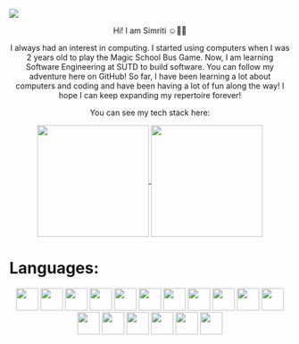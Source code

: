 <p align="centre">
  <img src="https://github.com/sims1710/sims1710/assets/87659722/db2613a4-e318-42bc-90ba-cc63fb7b6f86" />
</p>

<p align="center"> 
  Hi! I am Simriti ☺️🌼✨ 
</p>

<p align="center">
  I always had an interest in computing. I started using computers when I was 2 years old to play the Magic School Bus Game. Now, I am learning Software Engineering at SUTD to build software. You can follow my adventure here on GitHub! So far, I have been learning a lot about computers and coding and have been having a lot of fun along the way! I hope I can keep expanding my repertoire forever!
</p>

<p align="center">
  You can see my tech stack here:
</p>

<div align="center">
  <a href="https://github.com/anuraghazra/github-readme-stats">
    <img height=200 align="center" src="https://github-readme-stats.vercel.app/api?username=sims1710" />
  </a>
  <a href="https://github.com/anuraghazra/convoychat">
    <img height=200 align="center" src="https://github-readme-stats.vercel.app/api/top-langs?username=sims1710&layout=compact&langs_count=8&card_width=320" />
  </a>
</div>

# Languages:
<div align="center">
<img height=40 src="https://cdn.jsdelivr.net/gh/devicons/devicon/icons/python/python-original.svg"/>
<img height=40 src="https://cdn.jsdelivr.net/gh/devicons/devicon/icons/java/java-original.svg"/>
<img height=40 src="https://cdn.jsdelivr.net/gh/devicons/devicon/icons/html5/html5-original.svg" />
<img height=40 src="https://cdn.jsdelivr.net/gh/devicons/devicon/icons/css3/css3-original.svg" />
<img height=40 src="https://cdn.jsdelivr.net/gh/devicons/devicon/icons/c/c-original.svg" />
<img height=40 src="https://cdn.jsdelivr.net/gh/devicons/devicon/icons/javascript/javascript-original.svg"/>
<img height=40 src="https://cdn.jsdelivr.net/gh/devicons/devicon/icons/jest/jest-plain.svg"/>
<img height=40 src="https://cdn.jsdelivr.net/gh/devicons/devicon/icons/jupyter/jupyter-original.svg"/>
<img height=40 src="https://cdn.jsdelivr.net/gh/devicons/devicon/icons/angularjs/angularjs-original.svg"/>
<img height=40 src="https://cdn.jsdelivr.net/gh/devicons/devicon/icons/androidstudio/androidstudio-original.svg"/>
<img height=40 src="https://cdn.jsdelivr.net/gh/devicons/devicon/icons/anaconda/anaconda-original.svg"/>
<img height=40 src="https://cdn.jsdelivr.net/gh/devicons/devicon/icons/microsoftsqlserver/microsoftsqlserver-plain.svg"/>
<img height=40 src="https://cdn.jsdelivr.net/gh/devicons/devicon/icons/react/react-original.svg"/>
<img height=40 src="https://cdn.jsdelivr.net/gh/devicons/devicon/icons/typescript/typescript-plain.svg"/>
<img height=40 src="https://cdn.jsdelivr.net/gh/devicons/devicon/icons/visualstudio/visualstudio-plain.svg"/>
<img height=40 src="https://cdn.jsdelivr.net/gh/devicons/devicon/icons/ruby/ruby-original.svg"/>
<img height=40 src="https://cdn.jsdelivr.net/gh/devicons/devicon/icons/swift/swift-original.svg"/>
</div>
